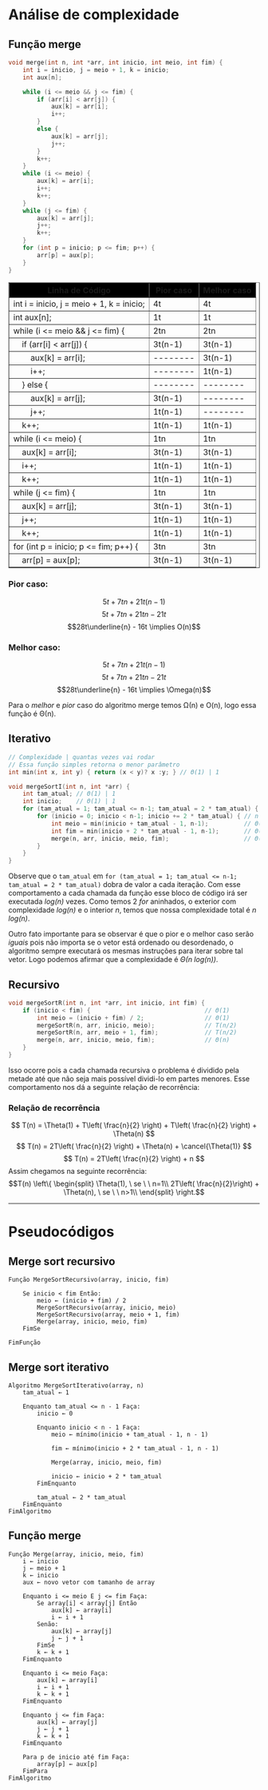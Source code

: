 # Análise de complexidade

## Função merge
```C++
void merge(int n, int *arr, int inicio, int meio, int fim) {
    int i = inicio, j = meio + 1, k = inicio; 
    int aux[n];

    while (i <= meio && j <= fim) {
        if (arr[i] < arr[j]) {
            aux[k] = arr[i];
            i++;
        }
        else {
            aux[k] = arr[j];
            j++;
        }
        k++;
    }
    while (i <= meio) {
        aux[k] = arr[i];
        i++;
        k++;
    }
    while (j <= fim) {
        aux[k] = arr[j];
        j++;
        k++;
    }
    for (int p = inicio; p <= fim; p++) {
        arr[p] = aux[p];
    }
}
```

<table border="1">
  <tr  style="background-color: black;">
    <th>Linha de Código</th>
    <th>Pior caso</th>
    <th>Melhor caso</th>
  </tr>
  <tr>
    <td>int i = inicio, j = meio + 1, k = inicio;</td>
    <td>4t</td>
    <td>4t</td>
  </tr>
  <tr>
    <td>int aux[n];</td>
    <td>1t</td>
    <td>1t</td>
  </tr>
  <tr>
    <td>while (i <= meio && j <= fim) {</td>
    <td>2tn</td>
    <td>2tn</td>
  </tr>
  <tr>
    <td>&nbsp;&nbsp;&nbsp;&nbsp;if (arr[i] &lt; arr[j]) {</td>
    <td>3t(n-1)</td>
    <td>3t(n-1)</td>
  </tr>
  <tr>
    <td>&nbsp;&nbsp;&nbsp;&nbsp;&nbsp;&nbsp;&nbsp;&nbsp;aux[k] = arr[i];</td>
    <td>--------</td>
    <td>3t(n-1)</td>
  </tr>
  <tr>
    <td>&nbsp;&nbsp;&nbsp;&nbsp;&nbsp;&nbsp;&nbsp;&nbsp;i++;</td>
    <td>--------</td>
    <td>1t(n-1)</td>
  </tr>
  <tr>
    <td>&nbsp;&nbsp;&nbsp;&nbsp;} else {</td>
    <td>--------</td>
    <td>--------</td>
  </tr>
  <tr>
    <td>&nbsp;&nbsp;&nbsp;&nbsp;&nbsp;&nbsp;&nbsp;&nbsp;aux[k] = arr[j];</td>
    <td>3t(n-1)</td>
    <td>--------</td>
  </tr>
  <tr>
    <td>&nbsp;&nbsp;&nbsp;&nbsp;&nbsp;&nbsp;&nbsp;&nbsp;j++;</td>
    <td>1t(n-1)</td>
    <td>--------</td>
  </tr>
  <tr>
    <td>&nbsp;&nbsp;&nbsp;&nbsp;k++;</td>
    <td>1t(n-1)</td>
    <td>1t(n-1)</td>
  </tr>
  <tr>
    <td>while (i <= meio) {</td>
    <td>1tn</td>
    <td>1tn</td>
  </tr>
  <tr>
    <td>&nbsp;&nbsp;&nbsp;&nbsp;aux[k] = arr[i];</td>
    <td>3t(n-1)</td>
    <td>3t(n-1)</td>
  </tr>
  <tr>
    <td>&nbsp;&nbsp;&nbsp;&nbsp;i++;</td>
    <td>1t(n-1)</td>
    <td>1t(n-1)</td>
  </tr>
  <tr>
    <td>&nbsp;&nbsp;&nbsp;&nbsp;k++;</td>
    <td>1t(n-1)</td>
    <td>1t(n-1)</td>
  </tr>
  <tr>
    <td>while (j <= fim) {</td>
    <td>1tn</td>
    <td>1tn</td>
  </tr>
  <tr>
    <td>&nbsp;&nbsp;&nbsp;&nbsp;aux[k] = arr[j];</td>
    <td>3t(n-1)</td>
    <td>3t(n-1)</td>
  </tr>
  <tr>
    <td>&nbsp;&nbsp;&nbsp;&nbsp;j++;</td>
    <td>1t(n-1)</td>
    <td>1t(n-1)</td>
  </tr>
  <tr>
    <td>&nbsp;&nbsp;&nbsp;&nbsp;k++;</td>
    <td>1t(n-1)</td>
    <td>1t(n-1)</td>
  </tr>
  <tr>
    <td>for (int p = inicio; p <= fim; p++) {</td>
    <td>3tn</td>
    <td>3tn</td>
  </tr>
  <tr>
    <td>&nbsp;&nbsp;&nbsp;&nbsp;arr[p] = aux[p];</td>
    <td>3t(n-1)</td>
    <td>3t(n-1)</td>
  </tr>
</table>

### Pior caso:

$$5t + 7tn + 21t(n-1)$$
$$5t + 7tn + 21tn - 21t$$
$$28t\underline{n} - 16t \implies O(n)$$

### Melhor caso:
$$5t + 7tn + 21t(n-1)$$
$$5t + 7tn + 21tn - 21t$$
$$28t\underline{n} - 16t \implies \Omega(n)$$

Para o _melhor_ e _pior_ caso do algoritmo merge temos Ω(n) e O(n), logo essa função é Θ(n). 
## Iterativo
```C++
// Complexidade | quantas vezes vai rodar
// Essa função simples retorna o menor parâmetro
int min(int x, int y) { return (x < y)? x :y; } // Θ(1) | 1

void mergeSortI(int n, int *arr) {
    int tam_atual; // Θ(1) | 1
    int inicio;    // Θ(1) | 1
    for (tam_atual = 1; tam_atual <= n-1; tam_atual = 2 * tam_atual) { // log(n)
        for (inicio = 0; inicio < n-1; inicio += 2 * tam_atual) { // n
            int meio = min(inicio + tam_atual - 1, n-1);          // Θ(1) | nlog(n)
            int fim = min(inicio + 2 * tam_atual - 1, n-1);       // Θ(1) | nlog(n)
            merge(n, arr, inicio, meio, fim);                     // Θ(n) | nlog(n)
        }
    }
}
```

Observe que o ``tam_atual`` em ``for (tam_atual = 1; tam_atual <= n-1; tam_atual = 2 * tam_atual)`` dobra de valor a cada iteração. Com esse comportamento a cada chamada da função esse bloco de código irá ser executada _log(n)_ vezes. Como temos 2 _for_ aninhados, o exterior com complexidade _log(n)_ e o interior _n_, temos que nossa complexidade total é _n log(n)_.

Outro fato importante para se observar é que o pior e o melhor caso serão _iguais_ pois não importa se o vetor está ordenado ou desordenado, o algoritmo sempre executará os mesmas instruções para iterar sobre tal vetor. Logo podemos afirmar que a complexidade é _Θ(n log(n))_.
## Recursivo
```C++
void mergeSortR(int n, int *arr, int inicio, int fim) {
    if (inicio < fim) {                                // Θ(1)
        int meio = (inicio + fim) / 2;                 // Θ(1)
        mergeSortR(n, arr, inicio, meio);              // T(n/2)
        mergeSortR(n, arr, meio + 1, fim);             // T(n/2)
        merge(n, arr, inicio, meio, fim);              // Θ(n)
    }
}
```

Isso ocorre pois a cada chamada recursiva o problema é dividido pela metade até que não seja mais possível dividi-lo em partes menores. Esse comportamento nos dá a seguinte relação de recorrência:
### Relação de recorrência
$$
T(n) = \Theta(1) + T\left( \frac{n}{2} \right) + T\left( \frac{n}{2} \right) + \Theta(n)
$$
$$
T(n) = 2T\left( \frac{n}{2} \right) + \Theta(n) + \cancel{\Theta(1)}
$$
$$
T(n) = 2T\left( \frac{n}{2} \right) + n
$$
Assim chegamos na seguinte recorrência:
$$T(n)
\left\{
\begin{split} 
\Theta(1), \ se \ \ n=1\\
2T\left( \frac{n}{2}\right) + \Theta(n), \ se \ \ n>1\\ 
\end{split}
\right.$$


---
# Pseudocódigos
## Merge sort recursivo
```
Função MergeSortRecursivo(array, inicio, fim)
	
    Se inicio < fim Então:
        meio ← (inicio + fim) / 2
        MergeSortRecursivo(array, inicio, meio)
        MergeSortRecursivo(array, meio + 1, fim)
        Merge(array, inicio, meio, fim)
    FimSe
	
FimFunção
```
## Merge sort iterativo
```
Algoritmo MergeSortIterativo(array, n)
    tam_atual ← 1
    
    Enquanto tam_atual <= n - 1 Faça:
        inicio ← 0
		
        Enquanto inicio < n - 1 Faça:
            meio ← mínimo(inicio + tam_atual - 1, n - 1)
            
            fim ← mínimo(inicio + 2 * tam_atual - 1, n - 1)
            
            Merge(array, inicio, meio, fim)
            
            inicio ← inicio + 2 * tam_atual
        FimEnquanto
		
        tam_atual ← 2 * tam_atual
    FimEnquanto
FimAlgoritmo
```
## Função merge
```
Função Merge(array, inicio, meio, fim)
    i ← inicio
    j ← meio + 1
    k ← inicio
    aux ← novo vetor com tamanho de array
	
    Enquanto i <= meio E j <= fim Faça:
        Se array[i] < array[j] Então
            aux[k] ← array[i]
            i ← i + 1
        Senão:
            aux[k] ← array[j]
            j ← j + 1
        FimSe
        k ← k + 1
    FimEnquanto
	
    Enquanto i <= meio Faça:
        aux[k] ← array[i]
        i ← i + 1
        k ← k + 1
    FimEnquanto
	
    Enquanto j <= fim Faça:
        aux[k] ← array[j]
        j ← j + 1
        k ← k + 1
    FimEnquanto
	
    Para p de inicio até fim Faça:
        array[p] ← aux[p]
    FimPara
FimAlgoritmo
```

